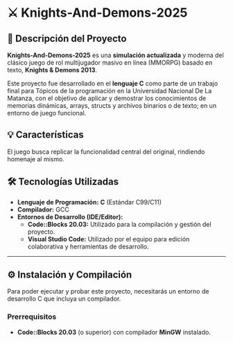 # ⚔️ Knights-And-Demons-2025

## 🚀 Descripción del Proyecto

**Knights-And-Demons-2025** es una **simulación actualizada** y moderna del clásico juego de rol multijugador masivo en línea (MMORPG) basado en texto, **Knights & Demons 2013**.

Este proyecto fue desarrollado en el **lenguaje C** como parte de un trabajo final para Tópicos de la programación en la Universidad Nacional De La Matanza, con el objetivo de aplicar y demostrar los conocimientos de memorias dinámicas, arrays, structs y archivos binarios o de texto; en un entorno de juego funcional.

## 💡 Características

El juego busca replicar la funcionalidad central del original, rindiendo homenaje al mismo.

## 🛠️ Tecnologías Utilizadas

* **Lenguaje de Programación:** **C** (Estándar C99/C11)
* **Compilador:** GCC
* **Entornos de Desarrollo (IDE/Editor):**
    * **Code::Blocks 20.03:** Utilizado para la compilación y gestión del proyecto.
    * **Visual Studio Code:** Utilizado por el equipo para edición colaborativa y herramientas de desarrollo.

---

## ⚙️ Instalación y Compilación

Para poder ejecutar y probar este proyecto, necesitarás un entorno de desarrollo C que incluya un compilador.

### Prerrequisitos

* **Code::Blocks 20.03** (o superior) con compilador **MinGW** instalado.
